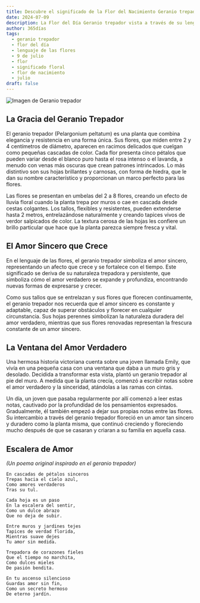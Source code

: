```yaml
---
title: Descubre el significado de la Flor del Nacimiento Geranio trepador del 9 de julio
date: 2024-07-09
description: La Flor del Día Geranio trepador vista a través de su lenguaje floral e historias
author: 365días
tags:
  - geranio trepador
  - flor del día
  - lenguaje de las flores
  - 9 de julio
  - flor
  - significado floral
  - flor de nacimiento
  - julio
draft: false
---
```


![Imagen de Geranio trepador](https://cdn.pixabay.com/photo/2017/07/31/18/47/flower-2559930_960_720.jpg#center#center)


## La Gracia del Geranio Trepador

El geranio trepador (Pelargonium peltatum) es una planta que combina elegancia y resistencia en una forma única. Sus flores, que miden entre 2 y 4 centímetros de diámetro, aparecen en racimos delicados que cuelgan como pequeñas cascadas de color. Cada flor presenta cinco pétalos que pueden variar desde el blanco puro hasta el rosa intenso o el lavanda, a menudo con venas más oscuras que crean patrones intrincados. Lo más distintivo son sus hojas brillantes y carnosas, con forma de hiedra, que le dan su nombre característico y proporcionan un marco perfecto para las flores.

Las flores se presentan en umbelas del 2 a 8 flores, creando un efecto de lluvia floral cuando la planta trepa por muros o cae en cascada desde cestas colgantes. Los tallos, flexibles y resistentes, pueden extenderse hasta 2 metros, entrelazándose naturalmente y creando tapices vivos de verdor salpicados de color. La textura cerosa de las hojas les confiere un brillo particular que hace que la planta parezca siempre fresca y vital.

## El Amor Sincero que Crece

En el lenguaje de las flores, el geranio trepador simboliza el amor sincero, representando un afecto que crece y se fortalece con el tiempo. Este significado se deriva de su naturaleza trepadora y persistente, que simboliza cómo el amor verdadero se expande y profundiza, encontrando nuevas formas de expresarse y crecer.

Como sus tallos que se entrelazan y sus flores que florecen continuamente, el geranio trepador nos recuerda que el amor sincero es constante y adaptable, capaz de superar obstáculos y florecer en cualquier circunstancia. Sus hojas perennes simbolizan la naturaleza duradera del amor verdadero, mientras que sus flores renovadas representan la frescura constante de un amor sincero.

## La Ventana del Amor Verdadero

Una hermosa historia victoriana cuenta sobre una joven llamada Emily, que vivía en una pequeña casa con una ventana que daba a un muro gris y desolado. Decidida a transformar esta vista, plantó un geranio trepador al pie del muro. A medida que la planta crecía, comenzó a escribir notas sobre el amor verdadero y la sinceridad, atándolas a las ramas con cintas.

Un día, un joven que pasaba regularmente por allí comenzó a leer estas notas, cautivado por la profundidad de los pensamientos expresados. Gradualmente, él también empezó a dejar sus propias notas entre las flores. Su intercambio a través del geranio trepador floreció en un amor tan sincero y duradero como la planta misma, que continuó creciendo y floreciendo mucho después de que se casaran y criaran a su familia en aquella casa.

## Escalera de Amor
*(Un poema original inspirado en el geranio trepador)*

```
En cascadas de pétalos sinceros
Trepas hacia el cielo azul,
Como amores verdaderos
Tras su tul.

Cada hoja es un paso
En la escalera del sentir,
Como un dulce abrazo
Que no deja de subir.

Entre muros y jardines tejes
Tapices de verdad florida,
Mientras suave dejes
Tu amor sin medida.

Trepadora de corazones fieles
Que el tiempo no marchita,
Como dulces mieles
De pasión bendita.

En tu ascenso silencioso
Guardas amor sin fin,
Como un secreto hermoso
De eterno jardín.
```